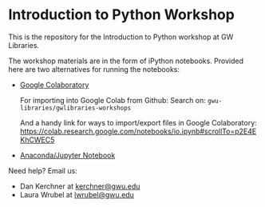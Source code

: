 
# Introduction to Python Workshop

This is the repository for the Introduction to Python workshop at GW Libraries.

The workshop materials are in the form of iPython notebooks.  Provided here are two alternatives for running the notebooks:

* [Google Colaboratory](instructions/google_colab_instructions.pdf)

   For importing into Google Colab from Github:  Search on: `gwu-libraries/gwlibraries-workshops`
   
   And a handy link for ways to import/export files in Google Colaboratory:  https://colab.research.google.com/notebooks/io.ipynb#scrollTo=p2E4EKhCWEC5
   
   
* [Anaconda/Jupyter Notebook](instructions/anaconda_instructions.md)

Need help?  Email us:
* Dan Kerchner at kerchner@gwu.edu
* Laura Wrubel at lwrubel@gwu.edu
